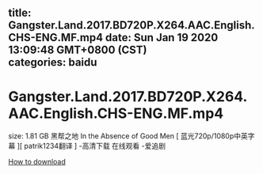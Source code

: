 
title: Gangster.Land.2017.BD720P.X264.AAC.English.CHS-ENG.MF.mp4
date: Sun Jan 19 2020 13:09:48 GMT+0800 (CST)    
categories: baidu
---

# Gangster.Land.2017.BD720P.X264.AAC.English.CHS-ENG.MF.mp4
size: 1.81 GB
 黑帮之地 In the Absence of Good Men [ 蓝光720p/1080p中英字幕 ][ patrik1234翻译 ] -高清下载 在线观看 -爱追剧
 

[How to download](https://bpcam.bemobtrk.com/go/2ceec3aa-1ca2-46d6-b9ff-aaa5c184517c?jno=330)